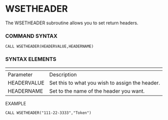# WSETHEADER

<PageHeader />

The WSETHEADER subroutine allows you to set return headers.

### **COMMAND SYNTAX**

```
CALL WSETHEADER(HEADERVALUE,HEADERNAME)
```

### **SYNTAX ELEMENTS**


| <!----> | <!----> |
| --- | --- |
| Parameter | Description |
| HEADERVALUE | Set this to what you wish to assign the header. |
| HEADERNAME | Set to the name of the header you want. |


EXAMPLE

```
CALL WSETHEADER("111-22-3333","Token")
```
